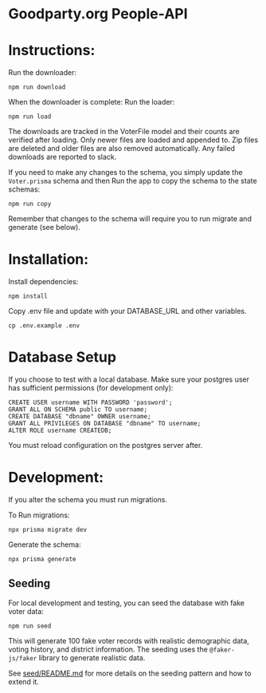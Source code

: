 # Goodparty.org People-API

# Instructions:

Run the downloader:

```
npm run download
```

When the downloader is complete:
Run the loader:

```
npm run load
```

The downloads are tracked in the VoterFile model and their counts are verified after loading. Only newer files are loaded and appended to. Zip files are deleted and older files are also removed automatically. Any failed downloads are reported to slack.

If you need to make any changes to the schema, you simply update the `Voter.prisma` schema
and then Run the app to copy the schema to the state schemas:

```
npm run copy
```

Remember that changes to the schema will require you to run migrate and generate (see below).

# Installation:

Install dependencies:

```
npm install
```

Copy .env file and update with your DATABASE_URL and other variables.

```
cp .env.example .env
```

# Database Setup

If you choose to test with a local database.
Make sure your postgres user has sufficient permissions (for development only):

```
CREATE USER username WITH PASSWORD 'password';
GRANT ALL ON SCHEMA public TO username;
CREATE DATABASE "dbname" OWNER username;
GRANT ALL PRIVILEGES ON DATABASE "dbname" TO username;
ALTER ROLE username CREATEDB;
```

You must reload configuration on the postgres server after.

# Development:

If you alter the schema you must run migrations.

To Run migrations:

```
npx prisma migrate dev
```

Generate the schema:

```
npx prisma generate
```

## Seeding

For local development and testing, you can seed the database with fake voter data:

```
npm run seed
```

This will generate 100 fake voter records with realistic demographic data, voting history, and district information. The seeding uses the `@faker-js/faker` library to generate realistic data.

See [seed/README.md](seed/README.md) for more details on the seeding pattern and how to extend it.
